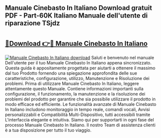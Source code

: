 ## Manuale Cinebasto In Italiano Download gratuit PDF - Part-60K Italiano Manuale dell'utente di riparazione TSjdz

# <h2><a href="http://dfbmum.blite.top/?on=Manuale+Cinebasto+In+Italiano">🔗Download 👉🔴 Manuale Cinebasto In Italiano</a></h2>

[![Manuale Cinebasto In Italiano download](https://i.imgur.com/lujVjoI.png)](http://dfbmum.blite.top/?on=Manuale+Cinebasto+In+Italiano)
Saluti e benvenuto nel manuale Dell'utente per il tuo Manuale Cinebasto In Italiano appena sincronizzato. Questa guida è appositamente progettata per aiutarti a ottenere il massimo dal tuo Prodotto fornendo una spiegazione approfondita delle sue caratteristiche, configurazione, utilizzo, Manutenzione e Risoluzione dei problemi. Prima di utilizzare Manuale Cinebasto In Italiano, leggere attentamente questo Manuale. Contiene informazioni importanti sulla configurazione, il funzionamento, la manutenzione e la risoluzione dei problemi del prodotto per garantire che sia possibile utilizzare il prodotto in modo efficace ed efficiente. Le funzionalità avanzate di Manuale Cinebasto In Italiano includono monitoraggio in tempo reale, comandi vocali, Avvisi personalizzabili e Compatibilità Multi-Dispositivo, tutti accessibili tramite L'interfaccia elegante e intuitiva. Siamo qui per supportarti in ogni fase del processo Manuale Cinebasto In Italiano. Il nostro Team di assistenza clienti è a tua disposizione per tutto il tuo viaggio.
